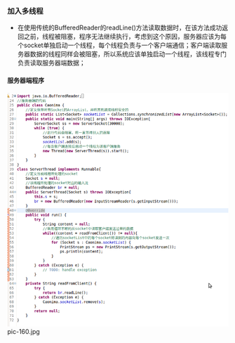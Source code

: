 ### 加入多线程
+ 在使用传统的BufferedReader的readLine()方法读取数据时，在该方法成功返回之前，线程被阻塞，程序无法继续执行，考虑到这个原因，服务器应该为每个socket单独启动一个线程，每个线程负责与一个客户端通信；客户端读取服务器数据的线程同样会被阻塞，所以系统应该单独启动一个线程，该线程专门负责读取服务器端数据；
#### 服务器端程序

![image](https://github.com/ningbaoqi/Java/blob/master/gif/pic-160.jpg) pic-160.jpg
